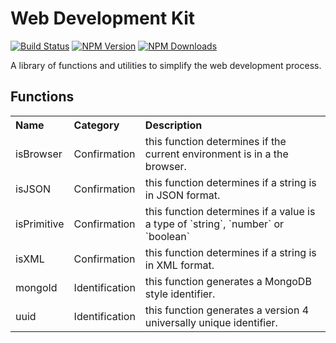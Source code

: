 # Web Development Kit
[![Build Status](https://img.shields.io/github/workflow/status/joejukan/web-kit/ci/master.svg?label=node)](https://github.com/joejukan/web-kit/actions?query=workflow%3Aci)
[![NPM Version](http://img.shields.io/npm/v/@joejukan/web-kit.svg?style=flat)](https://www.npmjs.org/package/@joejukan/web-kit)
[![NPM Downloads](https://img.shields.io/npm/dm/@joejukan/web-kit.svg?style=flat)](https://npmcharts.com/compare/@joejukan/web-kit?minimal=true)

A library of functions and utilities to simplify the web development process.<br/>

## Functions
<table style="text-align: left;">
  <tr>
    <th>Name</th>
    <th>Category</th>
    <th>Description</th>
  </tr>
  <tr>
    <td>isBrowser</td>
    <td>Confirmation</td>
    <td>this function determines if the current environment is in a the browser.</td>
  </tr>
  <tr>
    <td>isJSON</td>
    <td>Confirmation</td>
    <td>this function determines if a string is in JSON format.</td>
  </tr>
  <tr>
    <td>isPrimitive</td>
    <td>Confirmation</td>
    <td>this function determines if a value is a type of `string`, `number` or `boolean`</td>
  </tr>
  <tr>
    <td>isXML</td>
    <td>Confirmation</td>
    <td>this function determines if a string is in XML format.</td>
  </tr>
  <tr>
    <td>mongoId</td>
    <td>Identification</td>
    <td>this function generates a MongoDB style identifier.</td>
  </tr>
  <tr>
    <td>uuid</td>
    <td>Identification</td>
    <td>this function generates a version 4 universally unique identifier.</td>
  </tr>
</table>